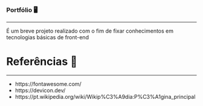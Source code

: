 ### Portfólio 🖥️
<hr>
<p> É um breve projeto realizado com o fim de fixar conhecimentos em tecnologias básicas de front-end </p>

# Referências 📌
<hr>
<ul>
  <li>https://fontawesome.com/</li>
  <li>https://devicon.dev/</li>
  <li>https://pt.wikipedia.org/wiki/Wikip%C3%A9dia:P%C3%A1gina_principal</li>
</ul>

